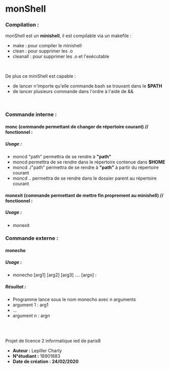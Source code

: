 # monShell

### **Compilation :**
monShell est un **minishell**, il est compilable via un makefile :
* make : pour compiler le minishell
* clean : pour supprimer les .o
* cleanall : pour supprimer les .o et l'exécutable
<br/>

De plus ce miniShell est capable :
* de lancer n'importe qu'elle commande bash se trouvant dans le **$PATH**
* de lancer plusieurs commande dans l'ordre à l'aide de && 
<br/>

### **Commande interne :**
#### **monc** (commande permettant de changer de répertoire courant) // fonctionnel :
  ##### Usage :
  * moncd "path" permettra de se rendre à **"path"**
  * moncd permettra de se rendre dans le répertoire contenue dans **$HOME**
  * moncd ./"path" permettra de se rendre à **"path"** à partir du répertoire courant
  * moncd .. permettra de se rendre dans le dossier parent au répertoire courant
#### **monexit** (commande permettant de mettre fin proprement au minishell) // fonctionnel :
  ##### Usage :
  * monexit

### **Commande externe :**
#### monecho
##### Usage :
* monecho [arg1] [arg2] [arg3] .... [argn] :
##### Résultat :
  * Programme lance sous le nom monecho avec n arguments
  * argument 1 : arg1
  * ...
  * argument n : argn

<br/>
<br/>

Projet de licence 2 informatique ied de paris8


* **Auteur :** Lepiller Charly
* **N°étudiant :** 18901883
* **Date de création : 24/02/2020** 